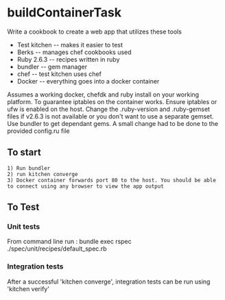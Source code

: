 # buildContainerTask

Write a cookbook to create a web app that utilizes these tools 

* Test kitchen -- makes it easier to test
* Berks -- manages chef cookbooks used
* Ruby 2.6.3 -- recipes written in ruby
* bundler -- gem manager
* chef -- test kitchen uses chef
* Docker -- everything goes into a docker container


Assumes a working docker, chefdk and ruby install on your working platform.
To guarantee iptables on the container works. Ensure iptables or ufw is enabled on the host.
Change the .ruby-version and .ruby-gemset files if v2.6.3 is not available or you don't want to use a separate gemset.
Use bundler to get dependant gems. A small change had to be done to the provided config.ru file

## To start
```
1) Run bundler
2) run kitchen converge
3) Docker container forwards port 80 to the host. You should be able to connect using any browser to view the app output
```

## To Test
### Unit tests
From command line run :
bundle exec rspec ./spec/unit/recipes/default_spec.rb
### Integration tests
After a successful 'kitchen converge', integration tests can be run using 'kitchen verify'